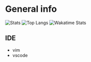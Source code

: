 # General info

![Stats](https://github-readme-stats.vercel.app/api?username=Waz0x&count_private=true&theme=tokyonight&hide=stars&show_icons=true)
![Top Langs](https://github-readme-stats.vercel.app/api/top-langs/?username=Waz0x&layout=compact&theme=tokyonight)
![Wakatime Stats](https://github-readme-stats.vercel.app/api/wakatime?username=Waz0x&theme=tokyonight&range=last_year)

## IDE

- vim
- vscode

